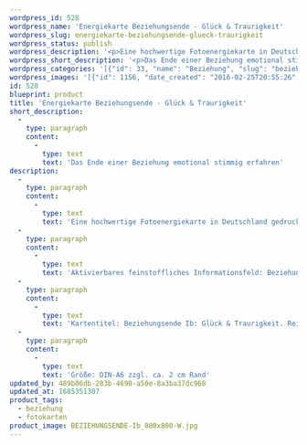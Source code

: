 ```yaml
---
wordpress_id: 528
wordpress_name: 'Energiekarte Beziehungsende - Glück & Traurigkeit'
wordpress_slug: energiekarte-beziehungsende-glueck-traurigkeit
wordpress_status: publish
wordpress_description: '<p>Eine hochwertige Fotoenergiekarte in Deutschland gedruckt und in Handarbeit laminiert.  Sie ist in Postkartengröße (DIN-A6) gut zu transportieren und kann auch auf den Körper aufgelegt werden.</p><p>Aktivierbares feinstoffliches Informationsfeld: Beziehungsende – Phase einer Beziehung – Alleine mit sich sein – Wahrhaftige Empfindung - Entwicklung: Ein Energiefeld, welches Emotionen von Trauer und Glück am Ende einer Beziehung enthält, wie sie in wahrhaftig in der aktuellen Situation vorliegen. Traurigkeit als ein Signal, welches darauf hinweist, dass etwas gelöst werden will, und in Bezug hierauf noch Faktoren angesehen werden wollen (z.B. Abschied genommen, Wertschätzung gefühlt, Verantwortung übernommen oder etwas gelernt werden möchte). Jedes Ende einer Beziehung birgt in sich den Anfang für eine neue Beziehung oder den Anfang eines neuen Zustands im Leben. ein Energiefeld der Akzeptanz und konstruktiven Bearbeitung einer endenden Beziehung.</p><p>Kartentitel: Beziehungsende Ib: Glück &amp; Traurigkeit. Reihe: Beziehung. Schwingung: Grün</p><p>Größe: DIN-A6 zzgl. ca. 2 cm Rand<br />Andere Formate sind individuell für Sie innerhalb weniger Tage herstellbar. Bitte kontaktieren Sie uns hierfür unter <a href="mailto:info@elvedenverlag.de">info@elvedenverlag.de</a>.</p><p><a href="https://my.feenbaum.de/anwendung-energiebilder-foto-laminiert/">Anwendungshinweise</a>      <a href="https://my.feenbaum.de/produktinformationen-fotokarten/">Produktinformationen</a></p>'
wordpress_short_description: '<p>Das Ende einer Beziehung emotional stimmig erfahren</p>'
wordpress_categories: '[{"id": 33, "name": "Beziehung", "slug": "beziehung"}, {"id": 23, "name": "Fotokarten", "slug": "fotokarten"}]'
wordpress_images: '[{"id": 1156, "date_created": "2016-02-25T20:55:26", "date_created_gmt": "2016-02-25T18:55:26", "date_modified": "2016-02-25T20:55:26", "date_modified_gmt": "2016-02-25T18:55:26", "src": "https://my.feenbaum.de/wp-content/uploads/2016/02/BEZIEHUNGSENDE-Ib_800x800-W.jpg", "name": "BEZIEHUNGSENDE-Ib_800x800-W", "alt": ""}]'
id: 528
blueprint: product
title: 'Energiekarte Beziehungsende - Glück & Traurigkeit'
short_description:
  -
    type: paragraph
    content:
      -
        type: text
        text: 'Das Ende einer Beziehung emotional stimmig erfahren'
description:
  -
    type: paragraph
    content:
      -
        type: text
        text: 'Eine hochwertige Fotoenergiekarte in Deutschland gedruckt und in Handarbeit laminiert.  Sie ist in Postkartengröße (DIN-A6) gut zu transportieren und kann auch auf den Körper aufgelegt werden.'
  -
    type: paragraph
    content:
      -
        type: text
        text: 'Aktivierbares feinstoffliches Informationsfeld: Beziehungsende – Phase einer Beziehung – Alleine mit sich sein – Wahrhaftige Empfindung - Entwicklung: Ein Energiefeld, welches Emotionen von Trauer und Glück am Ende einer Beziehung enthält, wie sie in wahrhaftig in der aktuellen Situation vorliegen. Traurigkeit als ein Signal, welches darauf hinweist, dass etwas gelöst werden will, und in Bezug hierauf noch Faktoren angesehen werden wollen (z.B. Abschied genommen, Wertschätzung gefühlt, Verantwortung übernommen oder etwas gelernt werden möchte). Jedes Ende einer Beziehung birgt in sich den Anfang für eine neue Beziehung oder den Anfang eines neuen Zustands im Leben. ein Energiefeld der Akzeptanz und konstruktiven Bearbeitung einer endenden Beziehung.'
  -
    type: paragraph
    content:
      -
        type: text
        text: 'Kartentitel: Beziehungsende Ib: Glück & Traurigkeit. Reihe: Beziehung. Schwingung: Grün'
  -
    type: paragraph
    content:
      -
        type: text
        text: 'Größe: DIN-A6 zzgl. ca. 2 cm Rand'
updated_by: 489b06db-283b-4690-a50e-8a3ba37dc968
updated_at: 1685351307
product_tags:
  - beziehung
  - fotokarten
product_image: BEZIEHUNGSENDE-Ib_800x800-W.jpg
---
```

